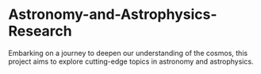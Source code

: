 # Astronomy-and-Astrophysics-Research
Embarking on a journey to deepen our understanding of the cosmos, this project aims to explore cutting-edge topics in astronomy and astrophysics.
